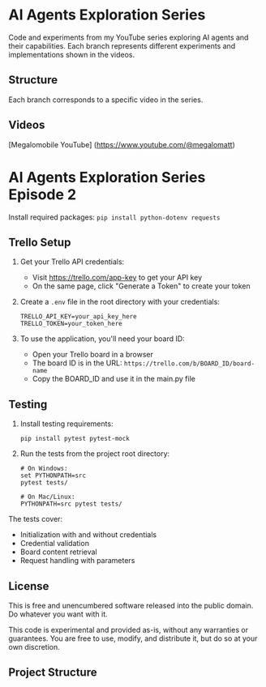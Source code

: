 # AI Agents Exploration Series

Code and experiments from my YouTube series exploring AI agents and their capabilities. Each branch represents different experiments and implementations shown in the videos.

## Structure
Each branch corresponds to a specific video in the series.

## Videos
[Megalomobile YouTube] (https://www.youtube.com/@megalomatt)

# AI Agents Exploration Series Episode 2

Install required packages:
`pip install python-dotenv requests`

## Trello Setup
1. Get your Trello API credentials:
   - Visit https://trello.com/app-key to get your API key
   - On the same page, click "Generate a Token" to create your token

2. Create a `.env` file in the root directory with your credentials:
   ```
   TRELLO_API_KEY=your_api_key_here
   TRELLO_TOKEN=your_token_here
   ```

3. To use the application, you'll need your board ID:
   - Open your Trello board in a browser
   - The board ID is in the URL: `https://trello.com/b/BOARD_ID/board-name`
   - Copy the BOARD_ID and use it in the main.py file

## Testing
1. Install testing requirements:
   ```
   pip install pytest pytest-mock
   ```

2. Run the tests from the project root directory:
   ```
   # On Windows:
   set PYTHONPATH=src
   pytest tests/

   # On Mac/Linux:
   PYTHONPATH=src pytest tests/
   ```

The tests cover:
- Initialization with and without credentials
- Credential validation
- Board content retrieval
- Request handling with parameters

## License
This is free and unencumbered software released into the public domain. Do whatever you want with it.

This code is experimental and provided as-is, without any warranties or guarantees. You are free to use, modify, and distribute it, but do so at your own discretion.

## Project Structure